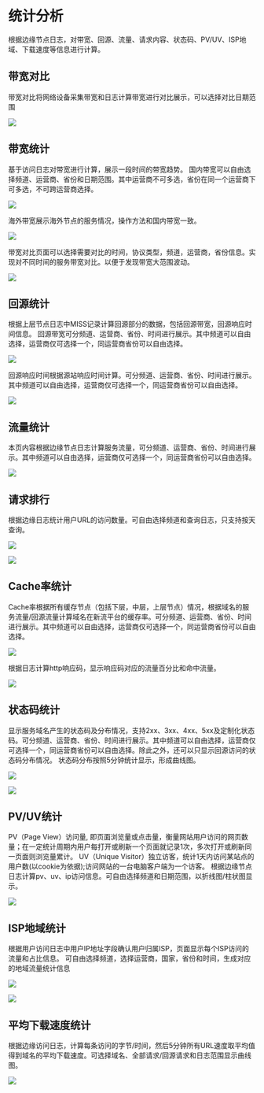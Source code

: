 # 统计分析
根据边缘节点日志，对带宽、回源、流量、请求内容、状态码、PV/UV、ISP地域、下载速度等信息进行计算。

## 带宽对比
带宽对比将网络设备采集带宽和日志计算带宽进行对比展示，可以选择对比日期范围

![](https://docs.zhoudsh.com:9443/images/cdn/cdn_08.png)

## 带宽统计
基于访问日志对带宽进行计算，展示一段时间的带宽趋势。
国内带宽可以自由选择频道、运营商、省份和日期范围。其中运营商不可多选，省份在同一个运营商下可多选，不可跨运营商选择。

![](https://docs.zhoudsh.com:9443/images/cdn/cdn_09.png)

海外带宽展示海外节点的服务情况，操作方法和国内带宽一致。

![](https://docs.zhoudsh.com:9443/images/cdn/cdn_10.png)

带宽对比页面可以选择需要对比的时间，协议类型，频道，运营商，省份信息。实现对不同时间的服务带宽对比。以便于发现带宽大范围波动。

![](https://docs.zhoudsh.com:9443/images/cdn/cdn_11.png)

## 回源统计
根据上层节点日志中MISS记录计算回源部分的数据，包括回源带宽，回源响应时间信息。
回源带宽可分频道、运营商、省份、时间进行展示。其中频道可以自由选择，运营商仅可选择一个，同运营商省份可以自由选择。

![](https://docs.zhoudsh.com:9443/images/cdn/cdn_12.png)

回源响应时间根据源站响应时间计算。可分频道、运营商、省份、时间进行展示。其中频道可以自由选择，运营商仅可选择一个，同运营商省份可以自由选择。

![](https://docs.zhoudsh.com:9443/images/cdn/cdn_13.png)

## 流量统计
本页内容根据边缘节点日志计算服务流量，可分频道、运营商、省份、时间进行展示。其中频道可以自由选择，运营商仅可选择一个，同运营商省份可以自由选择。

![](https://docs.zhoudsh.com:9443/images/cdn/cdn_14.png)

## 请求排行
根据边缘日志统计用户URL的访问数量。可自由选择频道和查询日志，只支持按天查询。

![](https://docs.zhoudsh.com:9443/images/cdn/cdn_15.png)

![](https://docs.zhoudsh.com:9443/images/cdn/cdn_16.png)

## Cache率统计
Cache率根据所有缓存节点（包括下层，中层，上层节点）情况，根据域名的服务流量/回源流量计算域名在新流平台的缓存率。可分频道、运营商、省份、时间进行展示。其中频道可以自由选择，运营商仅可选择一个，同运营商省份可以自由选择。

![](https://docs.zhoudsh.com:9443/images/cdn/cdn_17.png)

根据日志计算http响应码，显示响应码对应的流量百分比和命中流量。

![](https://docs.zhoudsh.com:9443/images/cdn/cdn_18.png)

## 状态码统计
显示服务域名产生的状态码及分布情况，支持2xx、3xx、4xx、5xx及定制化状态码。可分频道、运营商、省份、时间进行展示。其中频道可以自由选择，运营商仅可选择一个，同运营商省份可以自由选择。除此之外，还可以只显示回源访问的状态码分布情况。
状态码分布按照5分钟统计显示，形成曲线图。

![](https://docs.zhoudsh.com:9443/images/cdn/cdn_19.png)

![](https://docs.zhoudsh.com:9443/images/cdn/cdn_20.png)

## PV/UV统计
PV（Page View）访问量, 即页面浏览量或点击量，衡量网站用户访问的网页数量；在一定统计周期内用户每打开或刷新一个页面就记录1次，多次打开或刷新同一页面则浏览量累计。
UV（Unique Visitor）独立访客，统计1天内访问某站点的用户数(以cookie为依据);访问网站的一台电脑客户端为一个访客。
根据边缘节点日志计算pv、uv、ip访问信息。可自由选择频道和日期范围，以折线图/柱状图显示。

![](https://docs.zhoudsh.com:9443/images/cdn/cdn_21.png)

## ISP地域统计
根据用户访问日志中用户IP地址字段确认用户归属ISP，页面显示每个ISP访问的流量和占比信息。
可自由选择频道，选择运营商，国家，省份和时间，生成对应的地域流量统计信息

![](https://docs.zhoudsh.com:9443/images/cdn/cdn_22.png)

![](https://docs.zhoudsh.com:9443/images/cdn/cdn_23.png)

## 平均下载速度统计
根据边缘访问日志，计算每条访问的字节/时间，然后5分钟所有URL速度取平均值得到域名的平均下载速度。可选择域名、全部请求/回源请求和日志范围显示曲线图。

![](https://docs.zhoudsh.com:9443/images/cdn/cdn_24.png)

